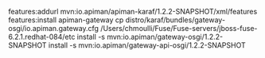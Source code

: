 features:addurl mvn:io.apiman/apiman-karaf/1.2.2-SNAPSHOT/xml/features
features:install apiman-gateway
cp distro/karaf/bundles/gateway-osgi/io.apiman.gateway.cfg /Users/chmoulli/Fuse/Fuse-servers/jboss-fuse-6.2.1.redhat-084/etc
install -s mvn:io.apiman/gateway-osgi/1.2.2-SNAPSHOT
install -s mvn:io.apiman/gateway-api-osgi/1.2.2-SNAPSHOT